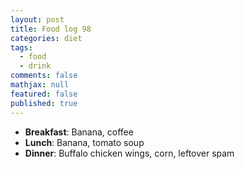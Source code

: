```yaml
---
layout: post
title: Food log 98
categories: diet
tags: 
  - food
  - drink
comments: false
mathjax: null
featured: false
published: true
---
```


* **Breakfast**: Banana, coffee
* **Lunch**: Banana, tomato soup
* **Dinner**: Buffalo chicken wings, corn, leftover spam
